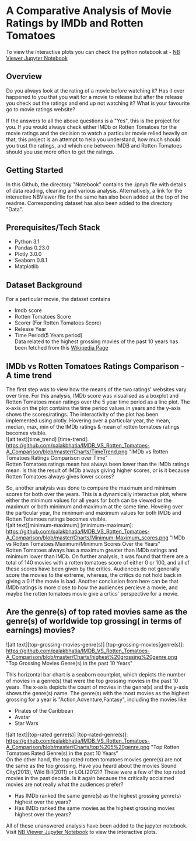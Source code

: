 # A Comparative Analysis of Movie Ratings by IMDb and Rotten Tomatoes

To view the interactive plots you can check the python notebook at - 
[NB Viewer Jupyter Notebook](http://nbviewer.jupyter.org/github/palakbhatia/IMDB_VS_Rotten_Tomatoes-A_Comparison/blob/9dcda7cfcb34edeb07e7e46aaeb0407f896c5d16/Notebook/RT%20vs%20IMDB%20clean.ipynb)

## Overview
Do you always look at the rating of a movie before watching it? Has it ever happened to you that you wait for a movie to release but after the release you check out the ratings and end up not watching it? What is your favourite go to movie ratings website? 

If the answers to all the above questions is a "Yes", this is the project for you. If you would always check either IMDb or Rotten Tomatoes for the movie ratings and the decision to watch a particular movie relied heavily on that, this project is an attempt to help you understand, how much should you trust the ratings, and which one between IMDB and Rotten Tomatoes should you use more often to get the ratings. 

## Getting Started
In this Github, the directory "Notebook" contains the .ipnyb file with details of data reading, cleaning and various analysis. Alternatively, a link for the interactive NBViewer file for the same has also been added at the top of the readme. Corresponding dataset has also been added to the directory "Data". 

## Prerequisites/Tech Stack
* Python 3.1
* Pandas 0.23.0
* Plotly 3.0.0
* Seaborn 0.8.1
* Matplotlib 

## Dataset Background
For a particular movie, the dataset contains
* Imdb score
* Rotten Tomatoes Score
* Scorer (For Rotten Tomatoes Score)
* Release Year
* Time Period(5 Years period) <br>
Data related to the highest grossing movies of the past 10 years has been fetched from this [Wikipedia Page](https://en.wikipedia.org/wiki/List_of_highest-grossing_films) <br>

## IMDb vs Rotten Tomatoes Ratings Comparison - A time trend
The first step was to view how the means of the two ratings' websites vary over time. For this analysis, IMDb score was visualised as a boxplot and Rotten Tomatoes mean ratings over the 5 year time period as a line plot. The x-axis on the plot contains the time period values in years and the y-axis shows the scores/ratings. The interactivity of the plot has been implemented using plotly. Hovering over a particular year, the mean, median, max, min of the IMDb ratings & mean of rotten tomatoes ratings becomes visible. <br>
![alt text][time_trend]
[time-trend]: https://github.com/palakbhatia/IMDB_VS_Rotten_Tomatoes-A_Comparison/blob/master/Charts/TimeTrend.png "IMDb vs Rotten Tomatoes Ratings Comparison over Time"<br>
Rotten Tomatoes ratings mean has always been lower than the IMDb ratings mean. Is this the result of IMDb always giving higher scores, or is it because Rotten Tomatoes always gives lower scores? 

So, another analysis was done to compare the maximum and minimum scores for both over the years. This is a dynamically interactive plot, where either the minimum values for all years for both can be viewed or the maximum or both minimum and maximum at the same time. Hoveing over the particular year, the minimum and maximum values for both IMDb and Rotten Totamoes ratings becomes visible. <br>
![alt text][minimum-maximum]
[minimum-maximum]: https://github.com/palakbhatia/IMDB_VS_Rotten_Tomatoes-A_Comparison/blob/master/Charts/Minimum-Maximum_scores.png "IMDb vs Rotten Tomatoes Maximum/Minimum Scores Over the Years"<br>
Rotten Tomatoes always has a maximum greater than IMDb ratings and minimum lower than IMDb. On further analysis, it was found that there are a total of 140 movies with a rotten tomatoes score of either 0 or 100, and all of these scores have been given by the critics. Audiences do not generally score the movies to the extreme, whereas, the critics do not hold back in giving a 0 if the movie is bad. 
Another conclusion from here can be that IMDb ratings is more close to how the audiences percieve a movie, and maybe the rotten tomatoes movie give a crtics' perspective for a movie. 

## Are the genre(s) of top rated movies same as the genre(s) of worldwide top grossing( in terms of earnings) movies? 
![alt text][top-grossing-movies-genre(s)]
[top-grossing-movies[genre(s)]: https://github.com/palakbhatia/IMDB_VS_Rotten_Tomatoes-A_Comparison/blob/master/Charts/highest%20grossing%20genre.png "Top Grossing Movies Genre(s) in the past 10 Years"<br>

This horizontal bar chart is a seaborn countplot, which depicts the number of movies in a genre(s) that were the top grossing movies in the past 10 years. The x-axis depicts the count of movies in the genre(s) and the y-axis shows the genre(s) name. The genre(s) with the most movies as the highest grossing for a year is "Action,Adventure,Fantasy", including the movies like 
- Pirates of the Caribbean
- Avatar
- Star Wars

![alt text][top-rated genre(s)]
[top-rated-genre(s)]: https://github.com/palakbhatia/IMDB_VS_Rotten_Tomatoes-A_Comparison/blob/master/Charts/top%205%20genre.png "Top Rotten Tomatoes Rated Genre(s) in the past 10 Years" <br>
On the other hand, the top rated rotten tomatoes movies genre(s) are not the same as the top grossing. Have you heard about the movies Sound City(2013), Wild Bill(2011) or LOL(2012)? These were a few of the top rated movies in the past decade. Is it again because the critically acclaimed movies are not really what the audiences prefer? <br>
- Has IMDb ranked the same genre(s) as the highest grossing genre(s) highest over the years? 
- Has IMDb ranked the same movies as the highest grossing movies highest over the years? <br>

All of these unanswered analysis have been added to the jupyter notebook. Visit [NB Viewer Jupyter Notebook](http://nbviewer.jupyter.org/github/palakbhatia/IMDB_VS_Rotten_Tomatoes-A_Comparison/blob/9dcda7cfcb34edeb07e7e46aaeb0407f896c5d16/Notebook/RT%20vs%20IMDB%20clean.ipynb) to view the interactive plots.
